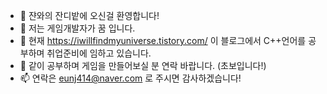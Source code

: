 - 👋 쟌와의 잔디밭에 오신걸 환영합니다!
- 👀 저는 게임개발자가 꿈 입니다.
- 🌱 현재 https://iwillfindmyuniverse.tistory.com/ 이 블로그에서 C++언어를 공부하며 취업준비에 임하고 있습니다.
- 💞️ 같이 공부하며 게임을 만들어보실 분 연락 바랍니다. (초보입니다!)
- 📫 연락은 eunj414@naver.com 로 주시면 감사하겠습니다!

<!---
parkjanwa/parkjanwa is a ✨ special ✨ repository because its `README.md` (this file) appears on your GitHub profile.
You can click the Preview link to take a look at your changes.
--->

